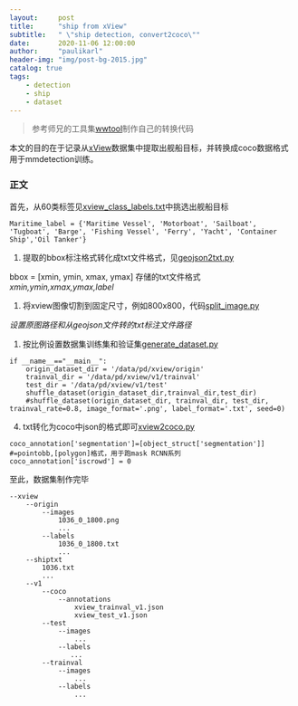 ```yaml
---
layout:     post
title:      "ship from xView"
subtitle:   " \"ship detection, convert2coco\""
date:       2020-11-06 12:00:00
author:     "paulikarl"
header-img: "img/post-bg-2015.jpg"
catalog: true
tags:
    - detection
    - ship
    - dataset
---
```


> 参考师兄的工具集[wwtool](https://github.com/jwwangchn/wwtool.git)制作自己的转换代码

本文的目的在于记录从[xView](http://xviewdataset.org/)数据集中提取出舰船目标，并转换成coco数据格式用于mmdetection训练。

### 正文

首先，从60类标签见[xview_class_labels.txt](https://github.com/PauliKarl/pktool/blob/main/pktool/datasets/xview/xview_class_labels.txt)中挑选出舰船目标

` Maritime_label = {'Maritime Vessel', 'Motorboat', 'Sailboat', 'Tugboat', 'Barge', 'Fishing Vessel', 'Ferry', 'Yacht', 'Container Ship','Oil Tanker'} `


1. 提取的bbox标注格式转化成txt文件格式，见[geojson2txt.py](https://github.com/PauliKarl/pktool/blob/main/pktool/datasets/xview/geojson2txt.py)

bbox = [xmin, ymin, xmax, ymax]
存储的txt文件格式 *xmin,ymin,xmax,ymax,label*

1. 将xview图像切割到固定尺寸，例如800x800，代码[split_image.py](https://github.com/PauliKarl/pktool/blob/main/pktool/datasets/xview/split_image.py)

*设置原图路径和从geojson文件转的txt标注文件路径*

1. 按比例设置数据集训练集和验证集[generate_dataset.py](https://github.com/PauliKarl/pktool/blob/main/pktool/datasets/xview/generate_dataset.py)
```
if __name__=="__main__":
    origin_dataset_dir = '/data/pd/xview/origin'
    trainval_dir = '/data/pd/xview/v1/trainval'
    test_dir = '/data/pd/xview/v1/test'
    shuffle_dataset(origin_dataset_dir,trainval_dir,test_dir)
    #shuffle_dataset(origin_dataset_dir, trainval_dir, test_dir, trainval_rate=0.8, image_format='.png', label_format='.txt', seed=0)
``` 

4. txt转化为coco中json的格式即可[xview2coco.py](https://github.com/PauliKarl/pktool/blob/main/pktool/datasets/xview/xview2coco.py)
```
coco_annotation['segmentation']=[object_struct['segmentation']] #=pointobb,[polygon]格式，用于跑mask RCNN系列
coco_annotation['iscrowd'] = 0
```

至此，数据集制作完毕
```
--xview
    --origin
        --images
            1036_0_1800.png
            ...
        --labels
            1036_0_1800.txt
            ...
    --shiptxt
        1036.txt
        ...
    --v1
        --coco
            --annotations
                xview_trainval_v1.json
                xview_test_v1.json
        --test
            --images
                ...
            --labels
               ...
        --trainval
            --images
                ...
            --labels
                ...
```
